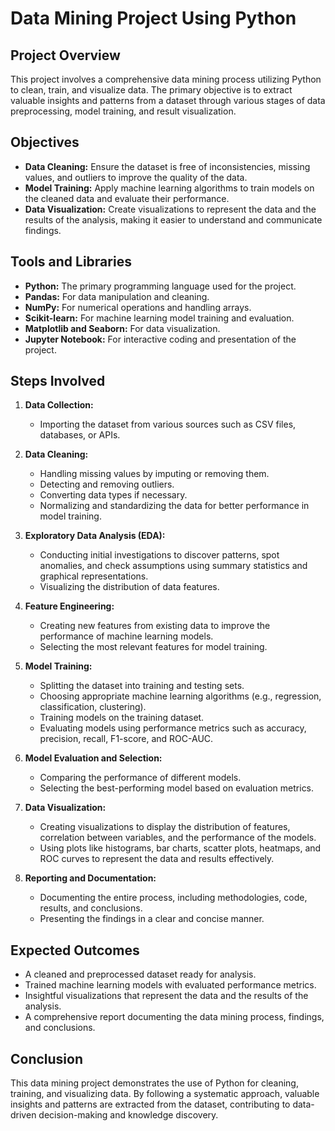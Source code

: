 # Data Mining Project Using Python

## Project Overview

This project involves a comprehensive data mining process utilizing Python to clean, train, and visualize data. The primary objective is to extract valuable insights and patterns from a dataset through various stages of data preprocessing, model training, and result visualization.

## Objectives

- **Data Cleaning:** Ensure the dataset is free of inconsistencies, missing values, and outliers to improve the quality of the data.
- **Model Training:** Apply machine learning algorithms to train models on the cleaned data and evaluate their performance.
- **Data Visualization:** Create visualizations to represent the data and the results of the analysis, making it easier to understand and communicate findings.

## Tools and Libraries

- **Python:** The primary programming language used for the project.
- **Pandas:** For data manipulation and cleaning.
- **NumPy:** For numerical operations and handling arrays.
- **Scikit-learn:** For machine learning model training and evaluation.
- **Matplotlib and Seaborn:** For data visualization.
- **Jupyter Notebook:** For interactive coding and presentation of the project.

## Steps Involved

1. **Data Collection:**
   - Importing the dataset from various sources such as CSV files, databases, or APIs.

2. **Data Cleaning:**
   - Handling missing values by imputing or removing them.
   - Detecting and removing outliers.
   - Converting data types if necessary.
   - Normalizing and standardizing the data for better performance in model training.

3. **Exploratory Data Analysis (EDA):**
   - Conducting initial investigations to discover patterns, spot anomalies, and check assumptions using summary statistics and graphical representations.
   - Visualizing the distribution of data features.

4. **Feature Engineering:**
   - Creating new features from existing data to improve the performance of machine learning models.
   - Selecting the most relevant features for model training.

5. **Model Training:**
   - Splitting the dataset into training and testing sets.
   - Choosing appropriate machine learning algorithms (e.g., regression, classification, clustering).
   - Training models on the training dataset.
   - Evaluating models using performance metrics such as accuracy, precision, recall, F1-score, and ROC-AUC.

6. **Model Evaluation and Selection:**
   - Comparing the performance of different models.
   - Selecting the best-performing model based on evaluation metrics.

7. **Data Visualization:**
   - Creating visualizations to display the distribution of features, correlation between variables, and the performance of the models.
   - Using plots like histograms, bar charts, scatter plots, heatmaps, and ROC curves to represent the data and results effectively.

8. **Reporting and Documentation:**
   - Documenting the entire process, including methodologies, code, results, and conclusions.
   - Presenting the findings in a clear and concise manner.

## Expected Outcomes

- A cleaned and preprocessed dataset ready for analysis.
- Trained machine learning models with evaluated performance metrics.
- Insightful visualizations that represent the data and the results of the analysis.
- A comprehensive report documenting the data mining process, findings, and conclusions.

## Conclusion

This data mining project demonstrates the use of Python for cleaning, training, and visualizing data. By following a systematic approach, valuable insights and patterns are extracted from the dataset, contributing to data-driven decision-making and knowledge discovery.

